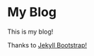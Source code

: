 # My Blog

This is my blog!

Thanks to [Jekyll Bootstrap!](https://github.com/plusjade/jekyll-bootstrap)
